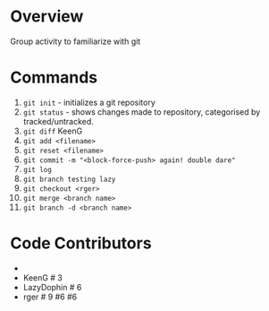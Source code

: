 
# Overview
Group activity to familiarize with git

# Commands
1. `git init` - initializes a git repository
2. `git status` - shows changes made to repository, categorised by tracked/untracked.
3. `git diff` KeenG
4. `git add <filename>` 
5. `git reset <filename>`
6. `git commit -m "<block-force-push> again! double dare"`
7. `git log`
8. `git branch testing lazy`
9. `git checkout <rger>`
10. `git merge <branch name>`
11. `git branch -d <branch name>`

# Code Contributors
- <alias of developer>
- KeenG # 3
- LazyDophin # 6
- rger # 9 #6 #6

